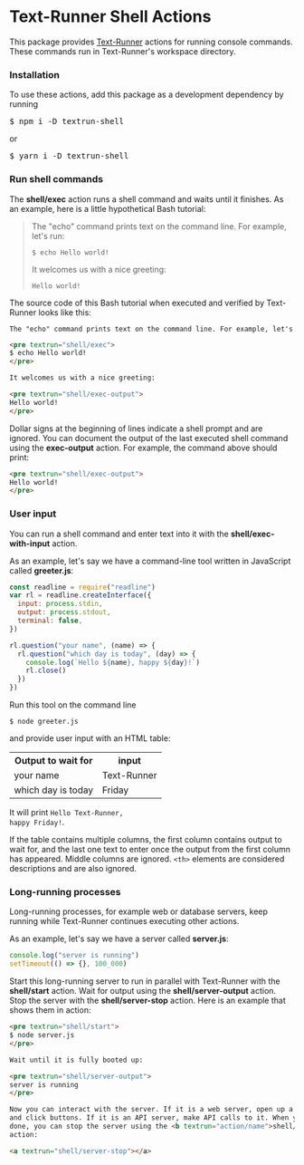 # Text-Runner Shell Actions

This package provides [Text-Runner](https://github.com/kevgo/text-runner)
actions for running console commands. These commands run in Text-Runner's
workspace directory.

### Installation

To use these actions, add this package as a development dependency by running

<pre textrun="npm/install">
$ npm i -D textrun-shell
</pre>

or

<pre textrun="npm/install">
$ yarn i -D textrun-shell
</pre>

### Run shell commands

The <b textrun="action/name-full">shell/exec</b> action runs a shell command and
waits until it finishes. As an example, here is a little hypothetical Bash
tutorial:

> The "echo" command prints text on the command line. For example, let's run:
>
> ```
> $ echo Hello world!
> ```
>
> It welcomes us with a nice greeting:
>
> ```
> Hello world!
> ```

The source code of this Bash tutorial when executed and verified by Text-Runner
looks like this:

<a textrun="run-in-textrunner">

```md
The "echo" command prints text on the command line. For example, let's run:

<pre textrun="shell/exec">
$ echo Hello world!
</pre>

It welcomes us with a nice greeting:

<pre textrun="shell/exec-output">
Hello world!
</pre>
```

</a>

Dollar signs at the beginning of lines indicate a shell prompt and are ignored.
You can document the output of the last executed shell command using the
<b textrun="action/short-name">exec-output</b> action. For example, the command
above should print:

<a textrun="run-in-textrun">

```html
<pre textrun="shell/exec-output">
Hello world!
</pre>
```

</a>

### User input

You can run a shell command and enter text into it with the
<b textrun="action/full-name">shell/exec-with-input</b> action.

<a textrun="workspace/create-file">

As an example, let's say we have a command-line tool written in JavaScript
called **greeter.js**:

```js
const readline = require("readline")
var rl = readline.createInterface({
  input: process.stdin,
  output: process.stdout,
  terminal: false,
})

rl.question("your name", (name) => {
  rl.question("which day is today", (day) => {
    console.log(`Hello ${name}, happy ${day}!`)
    rl.close()
  })
})
```

</a>

<a textrun="workspace/exec-with-input">

Run this tool on the command line

```
$ node greeter.js
```

and provide user input with an HTML table:

<table>
  <tr>
    <th>Output to wait for</th>
    <th>input</th>
  </tr>
  <tr>
    <td>your name</td>
    <td>Text-Runner</td>
  </tr>
  <tr>
    <td>which day is today</td>
    <td>Friday</td>
  </tr>
</table>

</a>

It will print <code textrun="shell/exec-output">Hello Text-Runner, happy
Friday!</code>.

If the table contains multiple columns, the first column contains output to wait
for, and the last one text to enter once the output from the first column has
appeared. Middle columns are ignored. `<th>` elements are considered
descriptions and are also ignored.

### Long-running processes

Long-running processes, for example web or database servers, keep running while
Text-Runner continues executing other actions.

<a textrun="file/create">

As an example, let's say we have a server called **server.js**:

```js
console.log("server is running")
setTimeout(() => {}, 100_000)
```

</a>

Start this long-running server to run in parallel with Text-Runner with the
<b textrun="action/full-name">shell/start</b> action. Wait for output using the
<b textrun="action/full-name">shell/server-output</b> action. Stop the server
with the <b textrun="action/full-name">shell/server-stop</b> action. Here is an
example that shows them in action:

<a textrun="run-in-textrunner">

```html
<pre textrun="shell/start">
$ node server.js
</pre>

Wait until it is fully booted up:

<pre textrun="shell/server-output">
server is running
</pre>

Now you can interact with the server. If it is a web server, open up a browser
and click buttons. If it is an API server, make API calls to it. When you are
done, you can stop the server using the <b textrun="action/name">shell/stop</b>
action:

<a textrun="shell/server-stop"></a>
```
